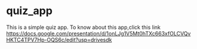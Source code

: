 # quiz_app
This is a simple quiz app.
To know about this app,click this link https://docs.google.com/presentation/d/1onLJg1V5Mt0hTXc663xfOLCVQvHKTC4TPV7Hp-OQS6c/edit?usp=drivesdk
